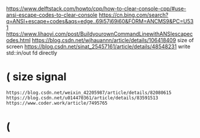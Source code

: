 https://www.delftstack.com/howto/cpp/how-to-clear-console-cpp/#use-ansi-escape-codes-to-clear-console
https://cn.bing.com/search?q=ANSI+escape+codes&aqs=edge..69i57j69i60&FORM=ANCMS9&PC=U531
https://www.lihaoyi.com/post/BuildyourownCommandLinewithANSIescapecodes.html
https://blog.csdn.net/wjhauannn/article/details/106418409 size of screen
https://blog.csdn.net/sinat_25457161/article/details/48548231 write std::in/out fd directly

# ( size signal
	https://blog.csdn.net/weixin_42205987/article/details/82080615
	https://blog.csdn.net/u014470361/article/details/83591513
	https://www.coder.work/article/7495765
# (